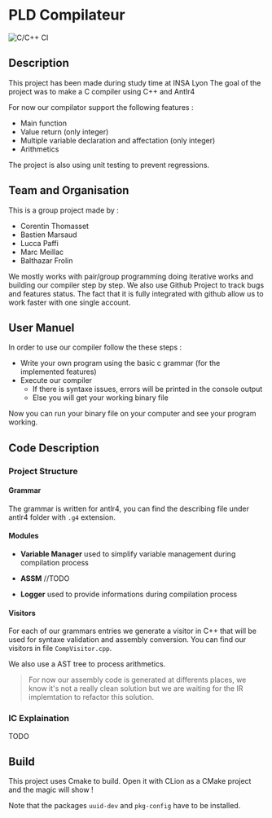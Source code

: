 # PLD Compilateur
![C/C++ CI](https://github.com/CorentinTh/pld-comp/workflows/C/C++%20CI/badge.svg)

## Description

This project has been made during study time at INSA Lyon
The goal of the project was to make a C compiler using C++ and Antlr4

For now our compilator support the following features :
* Main function
* Value return (only integer)
* Multiple variable declaration and affectation (only integer)
* Arithmetics

The project is also using unit testing to prevent regressions.

## Team and Organisation

This is a group project made by :
* Corentin Thomasset
* Bastien Marsaud
* Lucca Paffi
* Marc Meillac
* Balthazar Frolin

We mostly works with pair/group programming doing iterative works and building our compiler step by step.
We also use Github Project to track bugs and features status. The fact that it is fully integrated with github allow us to work faster with one single account.

## User Manuel

In order to use our compiler follow the these steps :
* Write your own program using the basic c grammar (for the implemented features)
* Execute our compiler 
  * If there is syntaxe issues, errors will be printed in the console output
  * Else you will get your working binary file

Now you can run your binary file on your computer and see your program working.

## Code Description

### Project Structure

#### Grammar

The grammar is written for antlr4, you can find the describing file under antlr4 folder with `.g4` extension.

#### Modules

* **Variable Manager** used to simplify variable management during compilation process

* **ASSM** //TODO 

* **Logger** used to provide informations during compilation process

#### Visitors

For each of our grammars entries we generate a visitor in C++ that will be used for syntaxe validation and assembly conversion. You can find our visitors in file `CompVisitor.cpp`.

We also use a AST tree to process arithmetics.

> For now our assembly code is generated at differents places, we know it's not a really clean solution but we are waiting for the IR implemtation to refactor this solution.

### IC Explaination

TODO

## Build

This project uses Cmake to build. Open it with CLion as a CMake project and the magic will show !

Note that the packages `uuid-dev` and `pkg-config` have to be installed.
